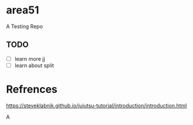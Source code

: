 # area51

A Testing Repo

## TODO
- [ ] learn more jj
- [ ] learn about split

# Refrences

https://steveklabnik.github.io/jujutsu-tutorial/introduction/introduction.html

A
